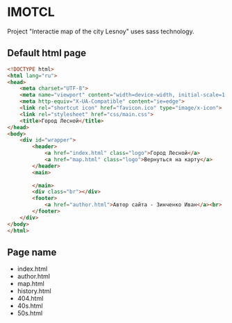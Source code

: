 # IMOTCL
Project "Interactie map of the city Lesnoy" uses sass technology.
## Default html page
```html
<!DOCTYPE html>
<html lang="ru">
<head>
    <meta charset="UTF-8">
    <meta name="viewport" content="width=device-width, initial-scale=1.0">
    <meta http-equiv="X-UA-Compatible" content="ie=edge">
    <link rel="shortcut icon" href="favicon.ico" type="image/x-icon">
    <link rel="stylesheet" href="css/main.css">
    <title>Город Лесной</title>
</head>
<body>
    <div id="wrapper">
        <header>
            <a href="index.html" class="logo">Город Лесной</a>
            <a href="map.html" class="logo">Вернуться на карту</a>
        </header>
        <main>
            
        </main>
        <div class="br"></div>
        <footer>
            <a href="author.html">Автор сайта - Зинченко Иван</a><br>
        </footer>
    </div>
</body>
</html>
```
## Page name
- index.html
- author.html
- map.html
- history.html
- 404.html
- 40s.html
- 50s.html